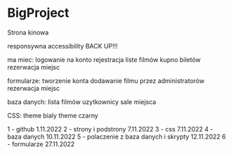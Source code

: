 # BigProject
Strona kinowa

responsywna
accessibility
BACK UP!!!

ma miec: 
    logowanie na konto
    rejestracja
    liste filmów
    kupno biletów
    rezerwacja miejsc

formularze:
    tworzenie konta
    dodawanie filmu przez administratorów
    rezerwacja miejsc

baza danych:
    lista filmów
    uzytkownicy
    sale
    miejsca

CSS:
    theme bialy
    theme czarny
    

1 - github  1.11.2022
2 - strony i podstrony  7.11.2022
3 - css     7.11.2022
4 - baza danych     10.11.2022
5 - polaczenie z baza danych i skrypty 12.11.2022
6 - formularze 27.11.2022
